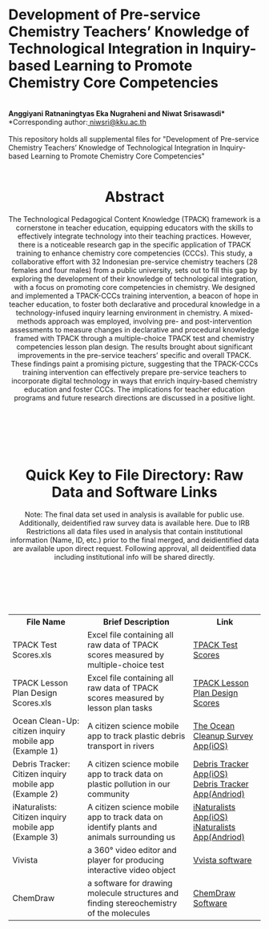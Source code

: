 # Development of Pre-service Chemistry Teachers’ Knowledge of Technological Integration in Inquiry-based Learning to Promote Chemistry Core Competencies
<br>
<b>Anggiyani Ratnaningtyas Eka Nugraheni and Niwat Srisawasdi*</b><br>
*Corresponding author:<a href= "mailto: niwsri@kku.ac.th"> niwsri@kku.ac.th </a><br>
<br>
This repository holds all supplemental files for "Development of Pre-service Chemistry Teachers’ Knowledge of Technological Integration in Inquiry-based Learning to Promote Chemistry Core Competencies"<br>
<br>
<header>
  <h1>Abstract</h1>
  <p>The Technological Pedagogical Content Knowledge (TPACK) framework is a cornerstone in teacher education, equipping educators with the skills to effectively integrate technology into their teaching practices. However, there is a noticeable research gap in the specific application of TPACK training to enhance chemistry core competencies (CCCs). This study, a collaborative effort with 32 Indonesian pre-service chemistry teachers (28 females and four males) from a public university, sets out to fill this gap by exploring the development of their knowledge of technological integration, with a focus on promoting core competencies in chemistry. We designed and implemented a TPACK-CCCs training intervention, a beacon of hope in teacher education, to foster both declarative and procedural knowledge in a technology-infused inquiry learning environment in chemistry. A mixed-methods approach was employed, involving pre- and post-intervention assessments to measure changes in declarative and procedural knowledge framed with TPACK through a multiple-choice TPACK test and chemistry competencies lesson plan design. The results brought about significant improvements in the pre-service teachers’ specific and overall TPACK. These findings paint a promising picture, suggesting that the TPACK-CCCs training intervention can effectively prepare pre-service teachers to incorporate digital technology in ways that enrich inquiry-based chemistry education and foster CCCs. The implications for teacher education programs and future research directions are discussed in a positive light.</p>
</header>
<br>
<br>
<header>
  <h1>Quick Key to File Directory: Raw Data and Software Links</h1>
  <p>Note: The final data set used in analysis is available for public use. Additionally, deidentified raw survey data is available here. Due to IRB Restrictions all data files used in analysis that contain institutional information (Name, ID, etc.) prior to the final merged, and deidientified data are available upon direct request. Following approval, all deidentified data including institutional info will be shared directly.</p>
</header><br>
<br>
<table>
  <tr>
    <th>File Name</th>
    <th>Brief Description</th>
    <th>Link</th>
  </tr>
  <tr>
    <td>TPACK Test Scores.xls</td>
    <td>Excel file containing all raw data of TPACK scores measured by multiple-choice test</td>
    <td><a href="https://github.com/niwsri/CERP-Data-TPACK-CCCs-/blob/main/TPACK%20Test%20Scores.xls">TPACK Test Scores</a></td>
  </tr>
  <tr>
    <td>TPACK Lesson Plan Design Scores.xls</td>
    <td>Excel file containing all raw data of TPACK scores measured by lesson plan tasks</td>
    <td><a href="https://github.com/niwsri/CERP-Data-TPACK-CCCs-/blob/main/TPACK%20Lesson%20Plan%20Design%20Scores.xls">TPACK Lesson Plan Design Scores</a></td>
  </tr>
  <tr>
    <td>Ocean Clean-Up: citizen inquiry mobile app (Example 1)</td>
    <td>A citizen science mobile app to track plastic debris transport in rivers</td>
    <td><a href="https://apps.apple.com/nl/app/the-ocean-cleanup-survey-app/id1533071965">The Ocean Cleanup Survey App(iOS)</a></td>
  </tr>
  <tr>
    <td>Debris Tracker: Citizen inquiry mobile app (Example 2)</td>
    <td>A citizen science mobile app to track data on plastic pollution in our community</td>
    <td><a href="https://apps.apple.com/us/app/marine-debris-tracker/id432758761?mt=8&amp;ign-mpt=uo%3D4">Debris Tracker App(iOS)<br>
    <a href="https://play.google.com/store/apps/details?id=edu.uga.engr.geolog.marinedebristrack">Debris Tracker App(Andriod)</a></td>
  </tr>
  <tr>
    <td>iNaturalists: Citizen inquiry mobile app (Example 3)</td>
    <td>A citizen science mobile app to track data on identify plants and animals surrounding us</td>
    <td><a href="https://apps.apple.com/us/app/inaturalist/id421397028">iNaturalists App(iOS)<br>
    <a href="https://play.google.com/store/apps/details?id=org.inaturalist.android">iNaturalists App(Andriod)</a></td>
  </tr>
  <tr>
    <td>Vivista</td>
    <td>a 360° video editor and player for producing interactive video object</td>
    <td><a href="https://github.com/pxl-research/Vivista-Legacy/releases">Vvista software</a></td>
  </tr>
  <tr>
    <td>ChemDraw</td>
    <td>a software for drawing molecule structures and finding stereochemistry of the molecules</td>
    <td><a href="https://revvitysignals.com/products/research/chemdraw">ChemDraw Software</a></td>
  </tr>
</table>
